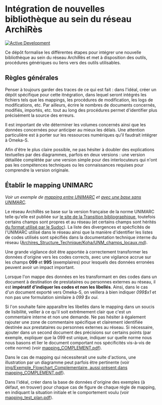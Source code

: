 # Intégration de nouvelles bibliothèque au sein du réseau ArchiRès

[![Active Development](https://img.shields.io/badge/Maintenance%20Level-Actively%20Developed-brightgreen.svg)](https://gist.github.com/cheerfulstoic/d107229326a01ff0f333a1d3476e068d)

Ce dépôt formalise les différentes étapes pour intégrer une nouvelle bibliothèque au sein du réseau ArchiRès et met à disposition des outils, procédures génériques ou liens vers des outils utilisables.

## Règles générales

Penser à toujours garder des traces de ce qui est fait : dans l'idéal, créer un dépôt spécifique pour cette itnégration, dans lequel seront intégrés les fichiers tels que les mappings, les procédures de modification, les logs de modifications, etc.
Par ailleurs, écrire le nombres de documents concernés, modifiés, importés, etc. tout au long des procédures permet d'identifier plus précisément la source des erreurs.

Il est important de vite déterminer les volumes concernés ainsi que les données concernées pour anticiper au mieux les délais.
Une attention particulière est à porter sur les ressources numériques qu'il faudrait intégrer à Omeka-S.

Afin d'être le plus claire possible, ne pas hésiter à doubler des explications textuelles par des diagrammes, parfois en deux versions : une version détaillée complétée par une version simple pour des interlocuteurs qui n'ont pas les compétences techniques ou les connaissances requises pour comprendre la version originale.


## Établir le mapping UNIMARC

_Voir un exemple de [mapping entre UNIMARC](./mapping_UNM_to_UNM.xlsx) et [avec une base sans UNIMARC](./mapping_other_to_UNM.xlsx)._

Le réseau ArchiRès se base sur la version française de la norme UNIMARC telle qu'elle est publiée sur [le site de la Transition bibliographique](https://www.transition-bibliographique.fr/unimarc/manuel-unimarc-format-bibliographique/#Bloc%200XX), toutefois certains champs sont propres et au réseau (et certains champs sont hérités [du format utilisé par le Sudoc](https://documentation.abes.fr/sudoc/)).
La liste des divergences et spécficités de l'UNIMARC utilisé dans le réseau ainsi que la manière d'identifier les listes de codes utilisés sont spécifiés dans la documentation technique interne du réseau ([Archires_Structure_Technique/Koha/UNM_champs_locaux.md](https://github.com/Alban-Peyrat/Archires_Structure_Technique/blob/main/Koha/UNM_champs_locaux.md)).

Une grande vigilance doit être apportée à correctement transformer les données d'origine vers les codes corrects, avec une vigilance accrue sur les champs __099__ et __995__ (exemplaires) pour lesquels des données erronées peuvent avoir un impact important.

Lorsque l'on mappe des données en les transformant en des codes dans un document à destination de prestataires ou personnes externes au réseau, il est __impératif d'indiquer les codes et non les libellés__.
Ainsi, dans le cas d'un document exporté vers Omeka-S, on veillera à bien indiquer _099$x1_ et non pas une formulation similaire à _099 $x oui_.

Si l'on souhaite faire apparaître les libellés dans le mapping dans un soucis de lisibilité, veiller à ce qu'il soit extrêmement clair que c'est un commentaire interne et non une demande.
Ne pas hésiter à également rajouter une zone de commentaire spécifique et clairement identifiée destinée aux prestataires ou personnes externes au réseau.
Si nécessaire, ajouter dans un second document des précisions sur certains points (par exemple, expliquer que la 099 est unique, indiquer sur quelle norme nous nous basons et lier le document comportant nos spécificités vis-à-vis de cette norme) (voir [mapping_COMPLEMENT.pdf](./mapping_COMPLEMENT.pdf)).

Dans le cas de mapping qui nécessiterait une suite d'actions, une illustration par un diagramme peut parfois être pertinente (voir [img/Exemple_Flowchart_Complementaire, aussi présent dans mapping_COMPLEMENT.pdf](img/Exemple_Flowchart_Complementaire.svg)).

Dans l'idéal, créer dans la base de données d'origine des exemples (à défaut, en trouver) pour chaque cas de figure de chaque règle de mapping, en indiquant la situation initiale et le comportement voulu (voir [mapping_test_plan.pdf](./mapping_test_plan.pdf)).
